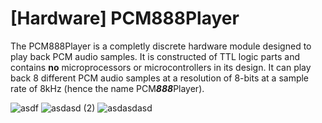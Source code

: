 # [Hardware] PCM888Player
The PCM888Player is a completly discrete hardware module designed to play back PCM audio samples. It is constructed of TTL logic parts and contains **no** microprocessors or microcontrollers in its design. It can play back 8 different PCM audio samples at a resolution of 8-bits at a sample rate of 8kHz (hence the name PCM***888***Player).

![asdf](https://user-images.githubusercontent.com/17792367/136730472-d3723425-0bc8-43a6-8f51-a039c1a7663e.jpg)
![asdasd (2)](https://user-images.githubusercontent.com/17792367/136730481-324cb973-8789-4cba-b0d9-a50652f755bc.jpg)
![asdasdasd](https://user-images.githubusercontent.com/17792367/136730482-9491715f-46de-4d10-a8ca-2c18980ad210.jpg)
